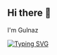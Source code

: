 ## Hi there 👋
I'm Gulnaz 

<a href="https://git.io/typing-svg"><img src="https://readme-typing-svg.demolab.com?font=Dancing+Script&weight=500&size=40&pause=2000&color=9674D4&background=D4CCDD00&width=435&lines=Beginner+Java+Developer+from+Russia+" alt="Typing SVG" /></a>
